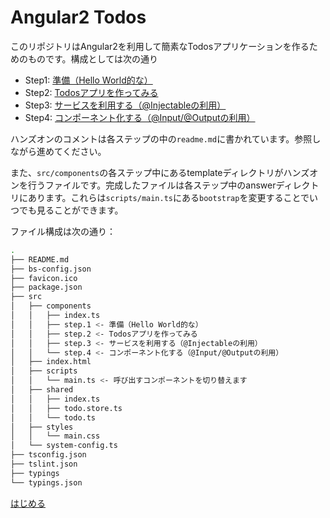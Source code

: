 # Angular2 Todos

このリポジトリはAngular2を利用して簡素なTodosアプリケーションを作るためのものです。構成としては次の通り

* Step1: [準備（Hello World的な）](src/components/step.1)
* Step2: [Todosアプリを作ってみる](src/components/step.2)
* Step3: [サービスを利用する（@Injectableの利用）](src/components/step.3)
* Step4: [コンポーネント化する（@Input/@Outputの利用）](src/components/step.4)

ハンズオンのコメントは各ステップの中の`readme.md`に書かれています。参照しながら進めてください。

また、`src/components`の各ステップ中にあるtemplateディレクトリがハンズオンを行うファイルです。完成したファイルは各ステップ中のanswerディレクトリにあります。これらは`scripts/main.ts`にある`bootstrap`を変更することでいつでも見ることができます。

ファイル構成は次の通り：

```bash
.
├── README.md
├── bs-config.json
├── favicon.ico
├── package.json
├── src
│   ├── components
│   │   ├── index.ts
│   │   ├── step.1 <- 準備（Hello World的な）
│   │   ├── step.2 <- Todosアプリを作ってみる
│   │   ├── step.3 <- サービスを利用する（@Injectableの利用）
│   │   └── step.4 <- コンポーネント化する（@Input/@Outputの利用）
│   ├── index.html
│   ├── scripts
│   │   └── main.ts <- 呼び出すコンポーネントを切り替えます
│   ├── shared
│   │   ├── index.ts
│   │   ├── todo.store.ts
│   │   └── todo.ts
│   ├── styles
│   │   └── main.css
│   └── system-config.ts
├── tsconfig.json
├── tslint.json
├── typings
└── typings.json
```

[はじめる](src/components/step.1)
